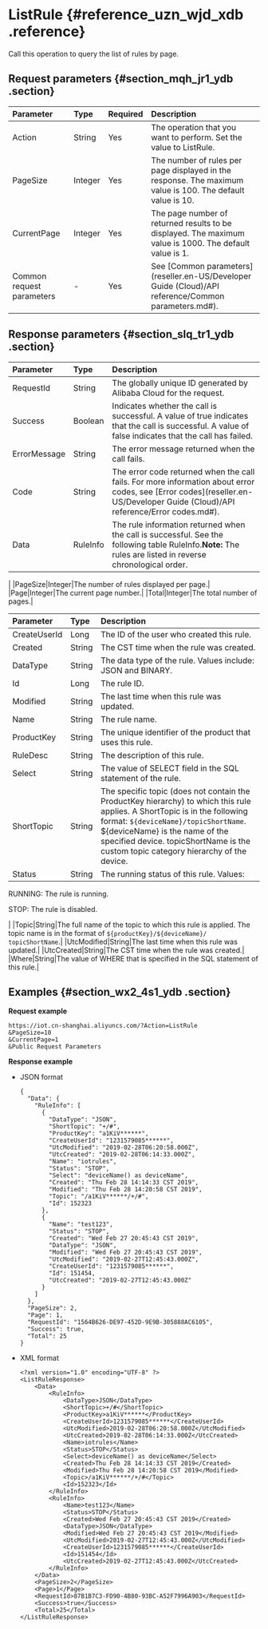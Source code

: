 # ListRule {#reference_uzn_wjd_xdb .reference}

Call this operation to query the list of rules by page.

## Request parameters {#section_mqh_jr1_ydb .section}

|Parameter|Type|Required|Description|
|:--------|:---|:-------|:----------|
|Action|String|Yes|The operation that you want to perform. Set the value to ListRule.|
|PageSize|Integer|Yes|The number of rules per page displayed in the response. The maximum value is 100. The default value is 10.|
|CurrentPage|Integer|Yes|The page number of returned results to be displayed. The maximum value is 1000. The default value is 1.|
|Common request parameters|-|Yes|See [Common parameters](reseller.en-US/Developer Guide (Cloud)/API reference/Common parameters.md#).|

## Response parameters {#section_slq_tr1_ydb .section}

|Parameter|Type|Description|
|:--------|:---|:----------|
|RequestId|String|The globally unique ID generated by Alibaba Cloud for the request.|
|Success|Boolean|Indicates whether the call is successful. A value of true indicates that the call is successful. A value of false indicates that the call has failed.|
|ErrorMessage|String|The error message returned when the call fails.|
|Code|String|The error code returned when the call fails. For more information about error codes, see [Error codes](reseller.en-US/Developer Guide (Cloud)/API reference/Error codes.md#).|
|Data|RuleInfo|The rule information returned when the call is successful. See the following table RuleInfo.**Note:** The rules are listed in reverse chronological order.

|
|PageSize|Integer|The number of rules displayed per page.|
|Page|Integer|The current page number.|
|Total|Integer|The total number of pages.|

|Parameter|Type|Description|
|:--------|:---|:----------|
|CreateUserId|Long|The ID of the user who created this rule.|
|Created|String|The CST time when the rule was created.|
|DataType|String|The data type of the rule. Values include: JSON and BINARY.|
|Id|Long|The rule ID.|
|Modified|String|The last time when this rule was updated.|
|Name|String|The rule name.|
|ProductKey|String|The unique identifier of the product that uses this rule.|
|RuleDesc|String|The description of this rule.|
|Select|String|The value of SELECT field in the SQL statement of the rule.|
|ShortTopic|String|The specific topic \(does not contain the ProductKey hierarchy\) to which this rule applies. A ShortTopic is in the following format: `${deviceName}/topicShortName`. $\{deviceName\} is the name of the specified device. topicShortName is the custom topic category hierarchy of the device.|
|Status|String| The running status of this rule. Values:

 RUNNING: The rule is running.

 STOP: The rule is disabled.

 |
|Topic|String|The full name of the topic to which this rule is applied. The topic name is in the format of `${productKey}/${deviceName}/ topicShortName`.|
|UtcModified|String|The last time when this rule was updated.|
|UtcCreated|String|The CST time when the rule was created.|
|Where|String|The value of WHERE that is specified in the SQL statement of this rule.|

## Examples {#section_wx2_4s1_ydb .section}

**Request example**

```
https://iot.cn-shanghai.aliyuncs.com/?Action=ListRule
&PageSize=10
&CurrentPage=1
&Public Request Parameters
```

**Response example**

-   JSON format

    ```
    {
      "Data": {
        "RuleInfo": [
          {
            "DataType": "JSON", 
            "ShortTopic": "+/#", 
            "ProductKey": "a1KiV******", 
            "CreateUserId": "1231579085******", 
            "UtcModified": "2019-02-28T06:20:58.000Z", 
            "UtcCreated": "2019-02-28T06:14:33.000Z", 
            "Name": "iotrules", 
            "Status": "STOP", 
            "Select": "deviceName() as deviceName", 
            "Created": "Thu Feb 28 14:14:33 CST 2019", 
            "Modified": "Thu Feb 28 14:20:58 CST 2019", 
            "Topic": "/a1KiV******/+/#", 
            "Id": 152323
          }, 
          {
            "Name": "test123", 
            "Status": "STOP", 
            "Created": "Wed Feb 27 20:45:43 CST 2019", 
            "DataType": "JSON", 
            "Modified": "Wed Feb 27 20:45:43 CST 2019", 
            "UtcModified": "2019-02-27T12:45:43.000Z", 
            "CreateUserId": "1231579085******", 
            "Id": 151454, 
            "UtcCreated": "2019-02-27T12:45:43.000Z"
          }
        ]
      }, 
      "PageSize": 2, 
      "Page": 1, 
      "RequestId": "1564B626-DE97-452D-9E9B-305888AC6105", 
      "Success": true, 
      "Total": 25
    }
    ```

-   XML format

    ```
    <?xml version="1.0" encoding="UTF-8" ?>
    <ListRuleResponse>
        <Data>
            <RuleInfo>
                <DataType>JSON</DataType>
                <ShortTopic>+/#</ShortTopic>
                <ProductKey>a1KiV******</ProductKey>
                <CreateUserId>1231579085******</CreateUserId>
                <UtcModified>2019-02-28T06:20:58.000Z</UtcModified>
                <UtcCreated>2019-02-28T06:14:33.000Z</UtcCreated>
                <Name>iotrules</Name>
                <Status>STOP</Status>
                <Select>deviceName() as deviceName</Select>
                <Created>Thu Feb 28 14:14:33 CST 2019</Created>
                <Modified>Thu Feb 28 14:20:58 CST 2019</Modified>
                <Topic>/a1KiV******/+/#</Topic>
                <Id>152323</Id>
            </RuleInfo>
            <RuleInfo>
                <Name>test123</Name>
                <Status>STOP</Status>
                <Created>Wed Feb 27 20:45:43 CST 2019</Created>
                <DataType>JSON</DataType>
                <Modified>Wed Feb 27 20:45:43 CST 2019</Modified>
                <UtcModified>2019-02-27T12:45:43.000Z</UtcModified>
                <CreateUserId>1231579085******</CreateUserId>
                <Id>151454</Id>
                <UtcCreated>2019-02-27T12:45:43.000Z</UtcCreated>
            </RuleInfo>
        </Data>
        <PageSize>2</PageSize>
        <Page>1</Page>
        <RequestId>87B1B7C3-FD90-4B80-93BC-A52F7996A903</RequestId>
        <Success>true</Success>
        <Total>25</Total>
    </ListRuleResponse>
    ```


